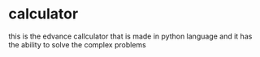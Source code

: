 # calculator
this is the edvance callculator that is made in python language and it has the ability to solve the complex problems
